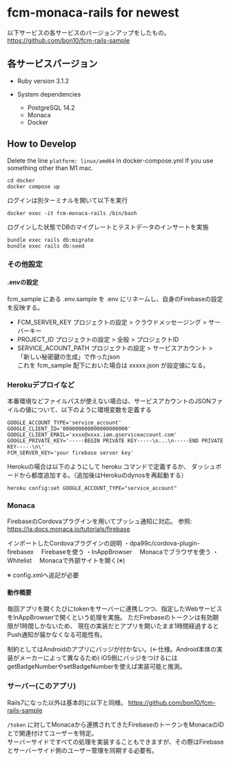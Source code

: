 # fcm-monaca-rails for newest

以下サービスの各サービスのバージョンアップをしたもの。
https://github.com/bon10/fcm-rails-sample

## 各サービスバージョン

* Ruby version
3.1.2

* System dependencies
  * PostgreSQL 14.2
  * Monaca
  * Docker

## How to Develop

Delete the line `platform: linux/amd64` in docker-compose.yml If you use something other than M1 mac.

```
cd docker
docker compose up
```

ログインは別ターミナルを開いて以下を実行
```
docker exec -it fcm-monaca-rails /bin/bash
```

ログインした状態でDBのマイグレートとテストデータのインサートを実施
```
bundle exec rails db:migrate
bundle exec rails db:seed
```

### その他設定

#### .envの設定

fcm_sample にある .env.sample を .env にリネームし、自身のFirebaseの設定を反映する。

* FCM_SERVER_KEY プロジェクトの設定 > クラウドメッセージング > サーバーキー
* PROJECT_ID プロジェクトの設定 > 全般 > プロジェクトID
* SERVICE_ACOUNT_PATH プロジェクトの設定 > サービスアカウント > 「新しい秘密鍵の生成」で作ったjson  
これを fcm_sample 配下においた場合は xxxxx.json が設定値になる。

### Herokuデプロイなど

本番環境などファイルパスが使えない場合は、サービスアカウントのJSONファイルの値について、以下のように環境変数を定義する

```
GOOGLE_ACCOUNT_TYPE='service_account'
GOOGLE_CLIENT_ID='000000000000000000000'
GOOGLE_CLIENT_EMAIL='xxxx@xxxx.iam.gserviceaccount.com'
GOOGLE_PRIVATE_KEY='-----BEGIN PRIVATE KEY-----\n...\n-----END PRIVATE KEY-----\n\'
FCM_SERVER_KEY='your firebase server key'
```

Herokuの場合は以下のようにして heroku コマンドで定義するか、 ダッシュボードから都度追加する。（追加後はHerokuのdynosを再起動する）

```
heroku config:set GOOGLE_ACCOUNT_TYPE="service_account"
```

### Monaca

FirebaseのCordovaプラグインを用いてプッシュ通知に対応。
参照: https://ja.docs.monaca.io/tutorials/firebase

インポートしたCordovaプラグインの説明
・dpa99c/cordova-plugin-firebasex
　Firebaseを使う
・InAppBrowser
　Monacaでブラウザを使う
・Whitelist
　Monacaで外部サイトを開く(※)

※ config.xmlへ追記が必要

#### 動作概要

毎回アプリを開くたびにtokenをサーバーに連携しつつ、指定したWebサービスをInAppBrowserで開くという処理を実施。
ただFirebaseのトークンは有効期限が1時間しかないため、
現在の実装だとアプリを開いたまま1時間経過するとPush通知が届かなくなる可能性有。

制約としてはAndroidのアプリにバッジが付かない。(←仕様。Android本体の実装がメーカーによって異なるため)
iOS側にバッジをつけるにはgetBadgeNumberやsetBadgeNumberを使えば実装可能と推測。

### サーバー(このアプリ)

Rails7になった以外は基本的に以下と同様。
https://github.com/bon10/fcm-rails-sample

`/token` に対してMonacaから連携されてきたFirebaseのトークンをMonacaのIDとで関連付けてユーザーを特定。  
サーバーサイドですべての処理を実装することもできますが、その際はFirebaseとサーバーサイド側のユーザー管理を同期する必要有。
